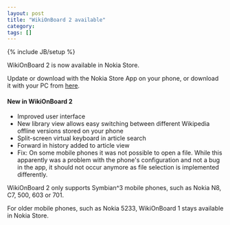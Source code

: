 ```yaml
---
layout: post
title: "WikiOnBoard 2 available"
category: 
tags: []
---
```

{% include JB/setup %}

WikiOnBoard 2 is now available in Nokia Store. 
 
Update or download with the Nokia Store
App on your phone, or download it with your PC from [here](http://store.ovi.com/content/148305).

#### New in WikiOnBoard 2

- Improved user interface
- New library view allows easy switching between different Wikipedia offline versions stored on your phone
- Split-screen virtual keyboard in article search
- Forward in history added to article view
- Fix: On some mobile phones it was not possible to open a file. While this apparently was a problem with the phone's configuration and not a bug in the app, it should not occur anymore as file selection is implemented differently.

WikiOnBoard 2 only supports Symbian^3 mobile phones, such as Nokia N8, C7, 500, 603 or 701. 

For older mobile phones, such as Nokia 5233, WikiOnBoard 1 stays available in Nokia Store.
